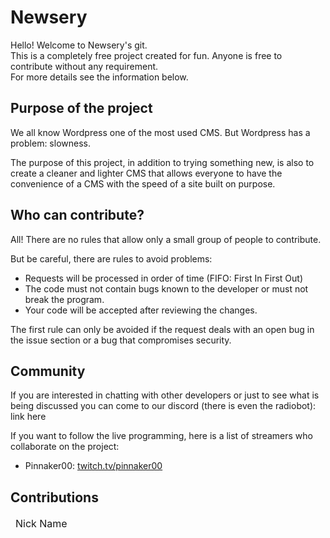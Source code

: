 <h1>Newsery</h1>
<p>Hello! Welcome to Newsery's git.<br>
  This is a completely free project created for fun. Anyone is free to contribute without any requirement.<br>
  For more details see the information below.</p>
<h2>Purpose of the project</h2>
<p>We all know Wordpress one of the most used CMS. But Wordpress has a problem: slowness.</p>
<p>The purpose of this project, in addition to trying something new, is also to create a cleaner and lighter CMS that allows everyone to have the convenience of a CMS with the speed of a site built on purpose.</p>
<h2>Who can contribute?</h2>
<p>All! There are no rules that allow only a small group of people to contribute.</p>
<p>But be careful, there are rules to avoid problems:</p>
<ul>
  <li>Requests will be processed in order of time (FIFO: First In First Out)</li>
  <li>The code must not contain bugs known to the developer or must not break the program.</li>
  <li>Your code will be accepted after reviewing the changes.</li>
</ul>
<p>The first rule can only be avoided if the request deals with an open bug in the issue section or a bug that compromises security.</p>
<h2>Community</h2>
<p>If you are interested in chatting with other developers or just to see what is being discussed you can come to our discord (there is even the radiobot): link here</p>
<p>If you want to follow the live programming, here is a list of streamers who collaborate on the project:</p>
<ul>
  <li>Pinnaker00: <a href="https://www.twitch.tv/pinnaker00">twitch.tv/pinnaker00</a></li>
</ul>
<h2>Contributions</h2>
<table style="border: 0px">
  <thead>
    <td>
      Nick Name
    </td>
  </thead>
</table>
